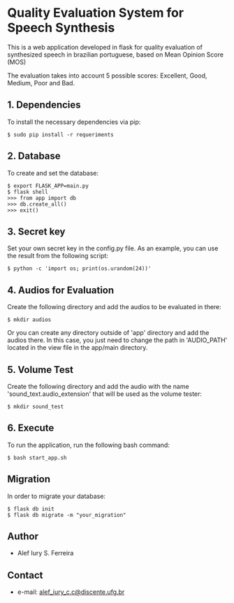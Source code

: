 # Quality Evaluation System for Speech Synthesis

This is a web application developed in flask for quality evaluation of synthesized speech in brazilian portuguese, based on Mean Opinion Score (MOS)

The evaluation takes into account 5 possible scores: Excellent, Good, Medium, Poor and Bad.

## 1. Dependencies

To install the necessary dependencies via pip:

```
$ sudo pip install -r requeriments
```

## 2. Database

To create and set the database:

```
$ export FLASK_APP=main.py
$ flask shell
>>> from app import db
>>> db.create_all()
>>> exit()
```

## 3. Secret key

Set your own secret key in the config.py file. As an example, you can use the result from the following script:

```
$ python -c 'import os; print(os.urandom(24))'
```

## 4. Audios for Evaluation

Create the following directory and add the audios to be evaluated in there:

```
$ mkdir audios
```

Or you can create any directory outside of 'app' directory and add the audios there. In this case, you
just need to change the path in 'AUDIO_PATH' located in the view file in the app/main directory.

## 5. Volume Test

Create the following directory and add the audio with the name 'sound_text.audio_extension' that will be used as the volume tester:

```
$ mkdir sound_test
```

## 6. Execute

To run the application, run the following bash command:

```
$ bash start_app.sh
```

## Migration

In order to migrate your database:

```
$ flask db init
$ flask db migrate -m "your_migration"
```

## Author

- Alef Iury S. Ferreira

## Contact

- e-mail: alef_iury_c.c@discente.ufg.br
